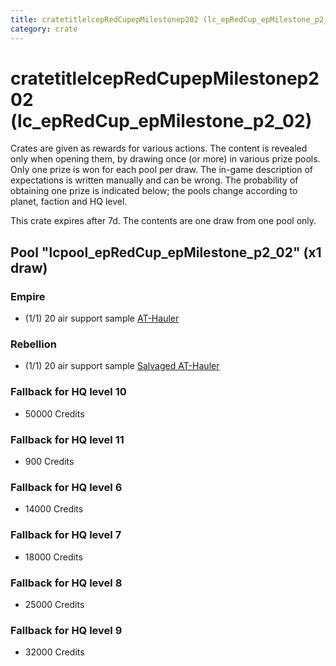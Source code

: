 ```yaml
---
title: cratetitlelcepRedCupepMilestonep202 (lc_epRedCup_epMilestone_p2_02)
category: crate
---
```


# cratetitlelcepRedCupepMilestonep202 (lc_epRedCup_epMilestone_p2_02)

Crates are given as rewards for various actions. The content is revealed only when opening them, by drawing once (or more) in various prize pools. Only one prize is won for each pool per draw. The in-game description of expectations is written manually and can be wrong. The probability of obtaining one prize is indicated below; the pools change according to planet, faction and HQ level.

This crate expires after 7d. The contents are one draw from one pool only.

## Pool "lcpool_epRedCup_epMilestone_p2_02" (x1 draw)

### Empire

  * (1/1) 20 air support sample [AT-Hauler](EmpireHauler)

### Rebellion

  * (1/1) 20 air support sample [Salvaged AT-Hauler](RebelHauler)

### Fallback for HQ level 10

  * 50000 Credits

### Fallback for HQ level 11

  * 900 Credits

### Fallback for HQ level 6

  * 14000 Credits

### Fallback for HQ level 7

  * 18000 Credits

### Fallback for HQ level 8

  * 25000 Credits

### Fallback for HQ level 9

  * 32000 Credits